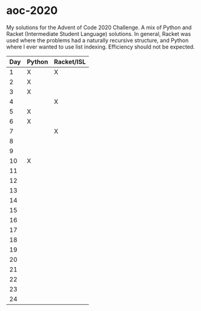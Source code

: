 # aoc-2020
My solutions for the Advent of Code 2020 Challenge. A mix of Python and Racket (Intermediate Student Language) solutions. In general, Racket was used where the problems had a naturally recursive structure, and Python where I ever wanted to use list indexing. Efficiency should not be expected.

|   Day   | Python | Racket/ISL |
| ------- | -------|------------|
| 1       | X      | X          |
| 2       | X      |            |
| 3       | X      |            |
| 4       |        | X          |
| 5       | X      |            |
| 6       | X      |            |
| 7       |        | X          |
| 8       |        |            |
| 9       |        |            |
| 10      | X      |            |
| 11      |        |            |
| 12      |        |            |
| 13      |        |            |
| 14      |        |            |
| 15      |        |            |
| 16      |        |            |
| 17      |        |            |
| 18      |        |            |
| 19      |        |            |
| 20      |        |            |
| 21      |        |            |
| 22      |        |            |
| 23      |        |            |
| 24      |        |            |

